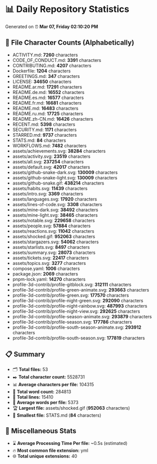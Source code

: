# 📊 Daily Repository Statistics
Generated on ⏰ **Mar 07, Friday 02:10:20 PM**

## 📂 File Character Counts (Alphabetically)
- ACTIVITY.md: **7260** characters
- CODE_OF_CONDUCT.md: **3391** characters
- CONTRIBUTING.md: **4207** characters
- Dockerfile: **1204** characters
- GREETINGS.md: **347** characters
- LICENSE: **34650** characters
- README.ar.md: **17291** characters
- README.de.md: **16552** characters
- README.es.md: **16577** characters
- README.fr.md: **16681** characters
- README.md: **16483** characters
- README.ru.md: **17725** characters
- README.zh-CN.md: **16426** characters
- RECENT.md: **5398** characters
- SECURITY.md: **1171** characters
- STARRED.md: **9737** characters
- STATS.md: **84** characters
- WORKFLOWS.md: **7482** characters
- assets/achievements.svg: **38284** characters
- assets/activity.svg: **23519** characters
- assets/all.svg: **237254** characters
- assets/default.svg: **42017** characters
- assets/github-snake-dark.svg: **130009** characters
- assets/github-snake-light.svg: **130009** characters
- assets/github-snake.gif: **438214** characters
- assets/habits.svg: **11439** characters
- assets/intro.svg: **3369** characters
- assets/languages.svg: **17920** characters
- assets/lines-of-code.svg: **3308** characters
- assets/mine-dark.svg: **38492** characters
- assets/mine-light.svg: **38465** characters
- assets/notable.svg: **229658** characters
- assets/people.svg: **57884** characters
- assets/reactions.svg: **11042** characters
- assets/shocked.gif: **952063** characters
- assets/stargazers.svg: **54062** characters
- assets/starlists.svg: **8497** characters
- assets/summary.svg: **28073** characters
- assets/tickets.svg: **22417** characters
- assets/topics.svg: **3277** characters
- compose.yaml: **1006** characters
- package.json: **2069** characters
- pnpm-lock.yaml: **14270** characters
- profile-3d-contrib/profile-gitblock.svg: **312111** characters
- profile-3d-contrib/profile-green-animate.svg: **293663** characters
- profile-3d-contrib/profile-green.svg: **177570** characters
- profile-3d-contrib/profile-night-green.svg: **292090** characters
- profile-3d-contrib/profile-night-rainbow.svg: **487993** characters
- profile-3d-contrib/profile-night-view.svg: **292625** characters
- profile-3d-contrib/profile-season-animate.svg: **293879** characters
- profile-3d-contrib/profile-season.svg: **177786** characters
- profile-3d-contrib/profile-south-season-animate.svg: **293912** characters
- profile-3d-contrib/profile-south-season.svg: **177819** characters

## 📋 Summary
- 🗂️ **Total files:** 53
- ✒️ **Total character count:** 5528731
- 📊 **Average characters per file:** 104315
- 📝 **Total word count:** 284813
- 🧾 **Total lines:** 15410
- 📐 **Average words per file:** 5373
- 🏆 **Largest file:** assets/shocked.gif (**952063** characters)
- 🥉 **Smallest file:** STATS.md (**84** characters)

## 🌟 Miscellaneous Stats
- ⌛ **Average Processing Time Per file:** ~0.5s (estimated)
- 🔥 **Most common file extension:** yml
- 🌐 **Total unique extensions:** 40

